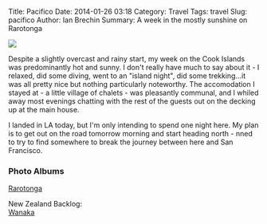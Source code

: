 Title: Pacifico
Date: 2014-01-26 03:18
Category: Travel
Tags: travel
Slug: pacifico
Author: Ian Brechin
Summary: A week in the mostly sunshine on Rarotonga


![](https://lh5.googleusercontent.com/-AsadMwPuBog/UuXPLdD2ZXI/AAAAAAAAGpY/47w5nAmCEC4/s768/DSC05383.JPG)

Despite a slightly overcast and rainy start, my week on the Cook Islands was predominantly hot and sunny. I don't really have much to say about it - I relaxed, did some diving, went to an "island night", did some trekking...it was all pretty nice but nothing particularly noteworthy. The accomodation I stayed at - a little village of chalets - was pleasantly communal, and I whiled away most evenings chatting with the rest of the guests out on the decking up at the main house.  

I landed in LA today, but I'm only intending to spend one night here. My plan is to get out on the road tomorrow morning and start heading north - nned to try to find somewhere to break the journey between here and San Francisco.  

### Photo Albums

[Rarotonga](https://picasaweb.google.com/110277251572045373854/Rarotonga?authuser=0&authkey=Gv1sRgCOC6g6nihJOYag&feat=directlink)  

New Zealand Backlog:  
[Wanaka](https://picasaweb.google.com/110277251572045373854/Wanaka?authuser=0&authkey=Gv1sRgCOCvh72KufCeDw&feat=directlink)  